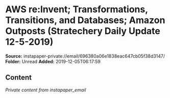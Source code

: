 # AWS re:Invent; Transformations, Transitions, and Databases; Amazon Outposts (Stratechery Daily Update 12-5-2019)

**Source:** instapaper-private://email/696380a06e1838eac647cb05f38d3147/
**Folder:** Unread
**Added:** 2019-12-05T06:17:59




## Content
*Private content from instapaper_email*
